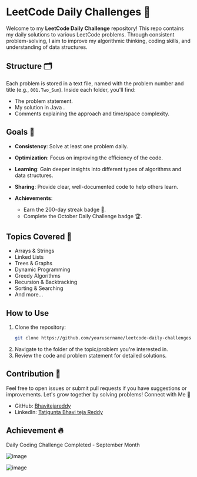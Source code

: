 # LeetCode Daily Challenges 🚀

Welcome to my **LeetCode Daily Challenge** repository! This repo contains my daily solutions to various LeetCode problems. Through consistent problem-solving, I aim to improve my algorithmic thinking, coding skills, and understanding of data structures.

## Structure 🗂️

Each problem is stored in a text file, named with the problem number and title (e.g., `001.Two_Sum`). Inside each folder, you'll find:
- The problem statement.
- My solution in Java .
- Comments explaining the approach and time/space complexity.

## Goals 🎯
- **Consistency**: Solve at least one problem daily.
- **Optimization**: Focus on improving the efficiency of the code.
- **Learning**: Gain deeper insights into different types of algorithms and data structures.
- **Sharing**: Provide clear, well-documented code to help others learn.
- **Achievements**:

    - Earn the 200-day streak badge 🏅.
    - Complete the October Daily Challenge badge 🏆.

## Topics Covered 📝
- Arrays & Strings
- Linked Lists
- Trees & Graphs
- Dynamic Programming
- Greedy Algorithms
- Recursion & Backtracking
- Sorting & Searching
- And more...

## How to Use
1. Clone the repository:  
   ```bash
   git clone https://github.com/yourusername/leetcode-daily-challenges.git
2. Navigate to the folder of the topic/problem you're interested in.
3. Review the code and problem statement for detailed solutions.

## Contribution 🤝

Feel free to open issues or submit pull requests if you have suggestions or improvements. Let's grow together by solving problems!
Connect with Me 🔗
* GitHub:   [Bhavitejareddy](https://github.com/Bhavitejareddy)
* LinkedIn: [Tatigunta Bhavi teja Reddy](https://www.linkedin.com/in/tatigunta-bhavi-teja-reddy-b01008233/)
## Achievement :fire: 
Daily Coding Challenge Completed - September Month 

![image](https://github.com/user-attachments/assets/f6783d52-6aea-4962-bb0b-8076214a2a9c)

![image](https://github.com/user-attachments/assets/72453447-558f-4349-8421-2612be4cee78)





